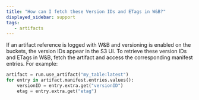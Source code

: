 ```yaml
---
title: "How can I fetch these Version IDs and ETags in W&B?"
displayed_sidebar: support
tags:
   - artifacts
---
```

If an artifact reference is logged with W&B and versioning is enabled on the buckets, the version IDs appear in the S3 UI. To retrieve these version IDs and ETags in W&B, fetch the artifact and access the corresponding manifest entries. For example:

```python
artifact = run.use_artifact("my_table:latest")
for entry in artifact.manifest.entries.values():
    versionID = entry.extra.get("versionID")
    etag = entry.extra.get("etag")
```